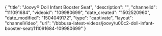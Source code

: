 {
    "title": "Joovy&reg; Doll Infant Booster Seat",
    "description": "",
    "channelid": "111091684",
    "videoid": "109980699",
    "date_created": "1502520960",
    "date_modified": "1504049172",
    "type": "captivate",
    "layout": "channelVideo",
    "url": "\/bbbusa-latest-videos\/joovy\u00c2-doll-infant-booster-seat\/111091684-109980699"
}